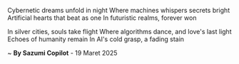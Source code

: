 Cybernetic dreams unfold in night
Where machines whispers secrets bright
Artificial hearts that beat as one
In futuristic realms, forever won

In silver cities, souls take flight
Where algorithms dance, and love's last light
Echoes of humanity remain
In AI's cold grasp, a fading stain

~ <b>By Sazumi Copilot</b> - 19 Maret 2025